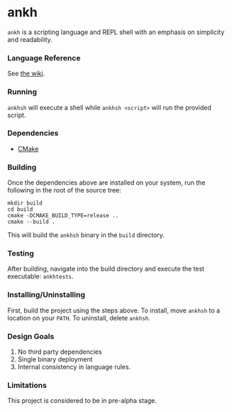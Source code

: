 # ankh

`ankh` is a scripting language and REPL shell with an emphasis on simplicity and readability.

### Language Reference

See [the wiki](https://github.com/tamerfrombk/ankh/wiki/Ankh).

### Running

`ankhsh` will execute a shell while `ankhsh <script>` will run the provided script.

### Dependencies

- [CMake](https://cmake.org/)

### Building

Once the dependencies above are installed on your system, run the following in the root of the source tree:

```
mkdir build
cd build
cmake -DCMAKE_BUILD_TYPE=release ..
cmake --build .
```

This will build the `ankhsh` binary in the `build` directory.

### Testing

After building, navigate into the build directory and execute the test executable: `ankhtests`.

### Installing/Uninstalling

First, build the project using the steps above. To install, move `ankhsh` to a location on your `PATH`. To uninstall, delete `ankhsh`.

### Design Goals

1. No third party dependencies
2. Single binary deployment
3. Internal consistency in language rules.

### Limitations

This project is considered to be in pre-alpha stage.
